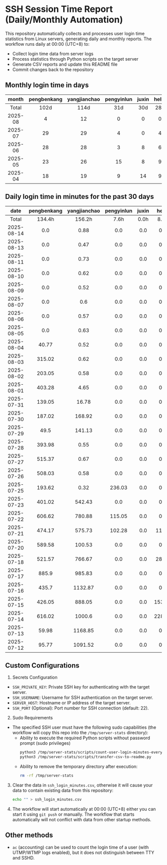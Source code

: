 # SSH Session Time Report (Daily/Monthly Automation)

This repository automatically collects and processes user login time statistics from Linux servers,
generating daily and monthly reports. The workflow runs daily at 00:00 (UTC+8) to:
- Collect login time data from server logs
- Process statistics through Python scripts on the target server
- Generate CSV reports and update this README file
- Commit changes back to the repository

<!-- 
  NOTE: If you need to modify the section titles of the following tables, 
  you must also update the corresponding Python files to maintain consistency.
  Ref: scripts/transfer-csv-to-readme.py
-->
## Monthly login time in days
|  month  | pengbenkang | yangjianchao | pengyinlun | juxin | hello | shenjunzhong | fengjing | wangjianan | chendong | hejun | yangrenyu | xuezeyu | kangyuhan | lzd | yangjingkui | tangminjin | guohui | mashaocong |
|:-------:|:-----------:|:------------:|:----------:|:-----:|:-----:|:------------:|:--------:|:----------:|:--------:|:-----:|:---------:|:-------:|:---------:|:---:|:-----------:|:----------:|:------:|:----------:|
|  Total  |     102d    |     114d     |    31d     |  30d  |  28d  |     67d      |   23d    |     6d     |   78d    |  12d  |    63d    |   64d   |    43d    | 12d |     11d     |     2d     |  11d   |     6d     |
| 2025-08 |      4      |      12      |     0      |   0   |   0   |      8       |    0     |     0      |    11    |   0   |     1     |    2    |     5     |  0  |      0      |     0      |   0    |     1      |
| 2025-07 |      29     |      29      |     4      |   0   |   4   |      19      |    10    |     0      |    23    |   3   |     19    |    23   |     12    |  2  |      0      |     1      |   11   |     5      |
| 2025-06 |      28     |      28      |     3      |   8   |   6   |      20      |    10    |     0      |    26    |   6   |     11    |    18   |     15    |  7  |      5      |     0      |   0    |     0      |
| 2025-05 |      23     |      26      |     15     |   8   |   9   |      9       |    0     |     3      |    13    |   1   |     19    |    11   |     7     |  2  |      6      |     1      |   0    |     0      |
| 2025-04 |      18     |      19      |     9      |   14  |   9   |      11      |    3     |     3      |    5     |   2   |     13    |    10   |     4     |  1  |      0      |     0      |   0    |     0      |

## Daily login time in minutes for the past 30 days
|    date    | pengbenkang | yangjianchao | pengyinlun | juxin | hello  | shenjunzhong | fengjing | wangjianan | chendong | hejun | yangrenyu | xuezeyu | kangyuhan |  lzd   | yangjingkui | tangminjin | guohui | mashaocong |
|:----------:|:-----------:|:------------:|:----------:|:-----:|:------:|:------------:|:--------:|:----------:|:--------:|:-----:|:---------:|:-------:|:---------:|:------:|:-----------:|:----------:|:------:|:----------:|
|   Total    |    134.4h   |    156.2h    |    7.6h    |  0.0h |  8.7h  |    104.8h    |  84.6h   |    0.0h    |  275.9h  |  1.3h |   94.3h   |  73.5h  |   35.8h   |  3.7h  |     0.0h    |    0.0h    | 13.2h  |   10.6h    |
| 2025-08-14 |     0.0     |     0.88     |    0.0     |  0.0  |  0.0   |    393.93    |   0.0    |    0.0     |  722.28  |  0.0  |    0.0    |  305.13 |   233.98  |  0.0   |     0.0     |    0.0     |  0.0   |    0.0     |
| 2025-08-13 |     0.0     |     0.47     |    0.0     |  0.0  |  0.0   |    111.37    |   0.0    |    0.0     |  520.38  |  0.0  |    0.0    |   0.0   |    0.0    |  0.0   |     0.0     |    0.0     |  0.0   |    0.0     |
| 2025-08-11 |     0.0     |     0.73     |    0.0     |  0.0  |  0.0   |    31.67     |   0.0    |    0.0     |  738.77  |  0.0  |    0.0    |  20.05  |   240.42  |  0.0   |     0.0     |    0.0     |  0.0   |    0.0     |
| 2025-08-10 |     0.0     |     0.62     |    0.0     |  0.0  |  0.0   |    74.18     |   0.0    |    0.0     |  479.85  |  0.0  |    0.0    |   0.0   |   163.92  |  0.0   |     0.0     |    0.0     |  0.0   |    0.0     |
| 2025-08-09 |     0.0     |     0.52     |    0.0     |  0.0  |  0.0   |    191.2     |   0.0    |    0.0     |  422.2   |  0.0  |    0.0    |   0.0   |    0.0    |  0.0   |     0.0     |    0.0     |  0.0   |    0.0     |
| 2025-08-07 |     0.0     |     0.6      |    0.0     |  0.0  |  0.0   |    371.93    |   0.0    |    0.0     |  1010.0  |  0.0  |    0.0    |   0.0   |    76.6   |  0.0   |     0.0     |    0.0     |  0.0   |    0.0     |
| 2025-08-06 |     0.0     |     0.57     |    0.0     |  0.0  |  0.0   |     0.0      |   0.0    |    0.0     |  877.53  |  0.0  |    0.0    |   0.0   |   134.6   |  0.0   |     0.0     |    0.0     |  0.0   |    0.0     |
| 2025-08-05 |     0.0     |     0.63     |    0.0     |  0.0  |  0.0   |     0.0      |   0.0    |    0.0     |  881.53  |  0.0  |    0.0    |   0.0   |    0.0    |  0.0   |     0.0     |    0.0     |  0.0   |    0.0     |
| 2025-08-04 |    40.77    |     0.52     |    0.0     |  0.0  |  0.0   |     0.0      |   0.0    |    0.0     | 1222.87  |  0.0  |    0.0    |   0.0   |    0.0    |  0.0   |     0.0     |    0.0     |  0.0   |    0.0     |
| 2025-08-03 |    315.02   |     0.62     |    0.0     |  0.0  |  0.0   |    38.68     |   0.0    |    0.0     |  638.68  |  0.0  |    0.07   |   0.0   |    0.0    |  0.0   |     0.0     |    0.0     |  0.0   |    0.0     |
| 2025-08-02 |    203.05   |     0.58     |    0.0     |  0.0  |  0.0   |    98.03     |   0.0    |    0.0     |   0.0    |  0.0  |    0.0    |   0.0   |    0.0    |  0.0   |     0.0     |    0.0     |  0.0   |    0.0     |
| 2025-08-01 |    403.28   |     4.65     |    0.0     |  0.0  |  0.0   |     0.0      |   0.0    |    0.0     |  641.57  |  0.0  |    0.0    |   0.0   |    0.0    |  0.0   |     0.0     |    0.0     |  0.0   |    0.6     |
| 2025-07-31 |    139.05   |    16.78     |    0.0     |  0.0  |  0.0   |    425.23    |   0.0    |    0.0     | 1047.62  |  0.0  |   142.22  |  43.67  |    0.0    |  0.0   |     0.0     |    0.0     |  0.0   |    0.0     |
| 2025-07-30 |    187.02   |    168.92    |    0.0     |  0.0  |  0.0   |    368.8     |  166.0   |    0.0     |  923.22  |  0.0  |   77.87   |  378.03 |    0.0    |  0.0   |     0.0     |    0.0     |  0.0   |    0.85    |
| 2025-07-29 |     49.5    |    141.13    |    0.0     |  0.0  |  0.0   |    549.23    |  510.48  |    0.0     |  842.12  | 76.28 |    0.0    |  155.77 |    0.0    |  0.0   |     0.0     |    0.0     |  0.0   |    0.0     |
| 2025-07-28 |    393.98   |     0.55     |    0.0     |  0.0  |  0.0   |    679.88    |  223.77  |    0.0     |  793.27  |  0.0  |   890.05  |  276.22 |    0.0    |  0.0   |     0.0     |    0.0     |  0.0   |    0.0     |
| 2025-07-27 |    515.37   |     0.67     |    0.0     |  0.0  |  0.0   |    116.27    |   0.0    |    0.0     |   0.0    |  0.0  |    0.0    |   0.0   |    0.0    |  0.0   |     0.0     |    0.0     |  0.0   |    0.0     |
| 2025-07-26 |    508.03   |     0.58     |    0.0     |  0.0  |  0.0   |    111.0     |   4.62   |    0.0     |  511.97  |  0.0  |    0.0    |   0.0   |    0.0    |  0.0   |     0.0     |    0.0     |  0.0   |    0.0     |
| 2025-07-25 |    193.62   |     0.32     |   236.03   |  0.0  |  0.0   |     0.0      |  771.37  |    0.0     |  482.37  |  0.0  |    0.0    |  474.23 |   138.72  |  0.0   |     0.0     |    0.0     |  0.0   |    0.0     |
| 2025-07-23 |    401.02   |    542.43    |    0.0     |  0.0  |  0.0   |    530.93    |  500.02  |    0.0     |  886.68  |  0.0  |   697.07  |  324.52 |   254.22  |  0.0   |     0.0     |    0.0     |  0.0   |    0.0     |
| 2025-07-22 |    606.62   |    780.88    |   115.05   |  0.0  |  0.0   |     0.0      |   0.0    |    0.0     |  755.22  |  0.0  |   574.53  |  349.28 |    0.0    | 118.2  |     0.0     |    0.0     |  0.0   |    0.0     |
| 2025-07-21 |    474.17   |    575.73    |   102.28   |  0.0  | 113.3  |    485.27    |   0.0    |    0.0     |  446.02  |  0.0  |   560.98  |  138.08 |    0.0    | 102.73 |     0.0     |    0.0     | 81.72  |    2.45    |
| 2025-07-20 |    589.58   |    100.53    |    0.0     |  0.0  |  0.0   |     0.0      |   0.0    |    0.0     |   0.0    |  0.0  |    0.0    |   0.0   |    0.0    |  0.0   |     0.0     |    0.0     |  0.0   |    0.0     |
| 2025-07-18 |    521.57   |    766.67    |    0.0     |  0.0  | 28.35  |    257.73    |   0.0    |    0.0     |  159.97  |  0.0  |   240.45  |   0.0   |    0.0    |  0.0   |     0.0     |    0.0     | 98.28  |    0.0     |
| 2025-07-17 |    885.9    |    985.83    |    0.0     |  0.0  |  0.0   |    112.05    |   0.0    |    0.0     |  384.22  |  0.0  |   650.83  |  114.43 |    0.0    |  0.0   |     0.0     |    0.0     | 63.13  |    3.95    |
| 2025-07-16 |    435.7    |   1132.87    |    0.0     |  0.0  |  0.0   |     0.0      |  884.7   |    0.0     |  307.02  |  0.0  |   657.7   |  206.35 |   242.62  |  0.0   |     0.0     |    0.0     | 260.98 |    1.45    |
| 2025-07-15 |    426.05   |    888.05    |    0.0     |  0.0  | 153.17 |    317.6     | 1077.43  |    0.0     |   0.0    |  0.0  |   579.2   | 1016.02 |   310.07  |  0.0   |     0.0     |    0.0     | 182.27 |   627.07   |
| 2025-07-14 |    616.02   |    1000.6    |    0.0     |  0.0  | 228.67 |    523.27    |  937.9   |    0.0     |  858.72  |  0.0  |   588.13  |  319.4  |   352.05  |  0.0   |     0.0     |    0.0     | 108.55 |    0.0     |
| 2025-07-13 |    59.98    |   1168.85    |    0.0     |  0.0  |  0.0   |    290.43    |   0.0    |    0.0     |   1.87   |  0.0  |    0.0    |   0.0   |    0.0    |  0.0   |     0.0     |    0.0     |  0.0   |    0.0     |
| 2025-07-12 |    95.77    |   1091.52    |    0.0     |  0.0  |  0.0   |    210.9     |   0.0    |    0.0     |   0.0    |  0.0  |    0.0    |  288.58 |    0.0    |  0.0   |     0.0     |    0.73    |  0.0   |    0.0     |

## Custom Configurations
1. Secrets Configuration
  - `SSH_PRIVATE_KEY`: Private SSH key for authenticating with the target server.
  - `SSH_USERNAME`: Username for SSH authentication on the target server.
  - `SERVER_HOST`: Hostname or IP address of the target server.
  - `SSH_PORT` (Optional): Port number for SSH connection (default: 22).
2. Sudo Requirements
  - The specified SSH user must have the following sudo capabilities (the workflow will copy this repo into the `/tmp/server-stats` directory):
    - Ability to execute the required Python scripts without password prompt (sudo privileges)
      ```bash
      python3 /tmp/server-stats/scripts/count-user-login-minutes-every-day.py
      python3 /tmp/server-stats/scripts/transfer-csv-to-readme.py
      ```
    - Ability to remove the temporary directory after execution:
      ```bash
      rm -rf /tmp/server-stats
      ```
3. Clear the data in `ssh_login_minutes.csv`, otherwise it will cause your data to contain existing data from this repository:
   ```bash
   echo "" > ssh_login_minutes.csv
   ```
4. The workflow will start automatically at 00:00 (UTC+8) either you can start it using `git push` or manually.
   The workflow that starts automatically will not conflict with data from other startup methods.

## Other methods
- `ac` (accounting) can be used to count the login time of a user (with UTMP/WTMP logs enabled), but it does not distinguish between TTY and SSHD.
